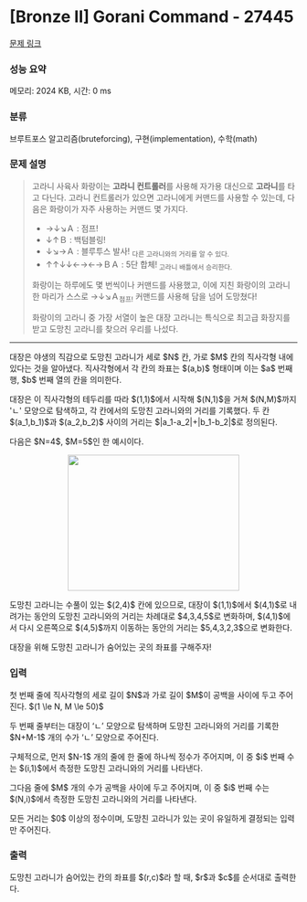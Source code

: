 # [Bronze II] Gorani Command - 27445 

[문제 링크](https://www.acmicpc.net/problem/27445) 

### 성능 요약

메모리: 2024 KB, 시간: 0 ms

### 분류

브루트포스 알고리즘(bruteforcing), 구현(implementation), 수학(math)

### 문제 설명

<blockquote>
<p>고라니 사육사 화랑이는 <strong>고라니 컨트롤러</strong>를 사용해 자가용 대신으로 <strong>고라니</strong>를 타고 다닌다. 고라니 컨트롤러가 있으면 고라니에게 커맨드를 사용할 수 있는데, 다음은 화랑이가 자주 사용하는 커맨드 몇 가지다.</p>

<ul>
	<li>→↓↘Ａ : 점프!</li>
	<li>↓↑Ｂ : 백텀블링!</li>
	<li>↓↘→Ａ : 블루투스 발사! <sub>다른 고라니와의 거리를 알 수 있다.</sub></li>
	<li>↑↑↓↓←→←→ＢＡ : 5단 합체!<sub> 고라니 배틀에서 승리한다.</sub></li>
</ul>

<p>화랑이는 하루에도 몇 번씩이나 커맨드를 사용했고, 이에 지친 화랑이의 고라니 한 마리가 스스로 →↓↘Ａ<sub>점프!</sub> 커맨드를 사용해 담을 넘어 도망쳤다!</p>

<p>화랑이의 고라니 중 가장 서열이 높은 대장 고라니는 특식으로 최고급 화장지를 받고 도망친 고라니를 찾으러 우리를 나섰다.</p>
</blockquote>

<hr>
<p>대장은 야생의 직감으로 도망친 고라니가 세로 $N$ 칸, 가로 $M$ 칸의 직사각형 내에 있다는 것을 알아냈다. 직사각형에서 각 칸의 좌표는 $(a,b)$ 형태이며 이는 $a$ 번째 행, $b$ 번째 열의 칸을 의미한다.</p>

<p>대장은 이 직사각형의 테두리를 따라 $(1,1)$에서 시작해 $(N,1)$을 거쳐 $(N,M)$까지 'ㄴ' 모양으로 탐색하고, 각 칸에서의 도망친 고라니와의 거리를 기록했다. 두 칸 $(a_1,b_1)$과 $(a_2,b_2)$ 사이의 거리는 $|a_1-a_2|+|b_1-b_2|$로 정의된다.</p>

<p>다음은 $N=4$, $M=5$인 한 예시이다.</p>

<p style="text-align: center;"><img alt="" src="" style="width: 300px; height: 238px;"></p>

<p>도망친 고라니는 수풀이 있는 $(2,4)$ 칸에 있으므로, 대장이 $(1,1)$에서 $(4,1)$로 내려가는 동안의 도망친 고라니와의 거리는 차례대로 $4,3,4,5$로 변화하며, $(4,1)$에서 다시 오른쪽으로 $(4,5)$까지 이동하는 동안의 거리는 $5,4,3,2,3$으로 변화한다.</p>

<p>대장을 위해 도망친 고라니가 숨어있는 곳의 좌표를 구해주자!</p>

### 입력 

 <p>첫 번째 줄에 직사각형의 세로 길이 $N$과 가로 길이 $M$이 공백을 사이에 두고 주어진다. $(1 \le N, M \le 50)$</p>

<p>두 번째 줄부터는 대장이 ‘ㄴ’ 모양으로 탐색하며 도망친 고라니와의 거리를 기록한 $N+M-1$ 개의 수가 ‘ㄴ’ 모양으로 주어진다.</p>

<p>구체적으로, 먼저 $N-1$ 개의 줄에 한 줄에 하나씩 정수가 주어지며, 이 중 $i$ 번째 수는 $(i,1)$에서 측정한 도망친 고라니와의 거리를 나타낸다.</p>

<p>그다음 줄에 $M$ 개의 수가 공백을 사이에 두고 주어지며, 이 중 $i$ 번째 수는 $(N,i)$에서 측정한 도망친 고라니와의 거리를 나타낸다.</p>

<p>모든 거리는 $0$ 이상의 정수이며, 도망친 고라니가 있는 곳이 유일하게 결정되는 입력만 주어진다.</p>

### 출력 

 <p>도망친 고라니가 숨어있는 칸의 좌표를 $(r,c)$라 할 때, $r$과 $c$를 순서대로 출력한다.</p>

